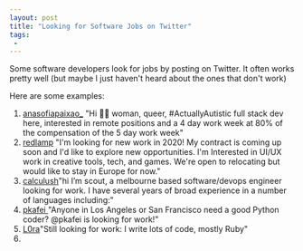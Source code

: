 ```yaml
---
layout: post
title: "Looking for Software Jobs on Twitter"
tags:
 -
---
```



Some software developers look for jobs by posting on Twitter. It often works pretty well (but maybe I just haven't heard about the ones that don't work)

Here are some examples:

1. [anasofiapaixao_](https://twitter.com/anasofiapaixao_/status/1203627100525223936)
"Hi 👋🏽 woman, queer, #ActuallyAutistic full stack dev here, interested in remote positions and a 4 day work week at 80% of the compensation of the 5 day work week"
1. [redlamp](https://twitter.com/redlamp/status/1202590065228222465) "I'm looking for new work in 2020!
My contract is coming up soon and I'd like to explore new opportunities. I'm Interested in UI/UX work in creative tools, tech, and games. We're open to relocating but would like to stay in Europe for now."
1. [calculush](https://twitter.com/calculush/status/1201284356397862915)"hi I’m scout, a melbourne based software/devops engineer looking for work. I have several years of broad experience in a number of languages including:"
1. [pkafei
](https://twitter.com/pydanny/status/571406828799729664) "Anyone in Los Angeles or San Francisco need a good Python coder? @pkafei is looking for work!"
1. [L0ra](https://twitter.com/yuckf001/status/1200804573495074816)"Still looking for work: I write lots of code, mostly Ruby"
1. 